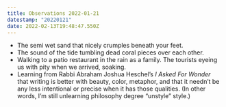 ```yaml
---
title: Observations 2022-01-21
datestamp: "20220121"
date: 2022-02-13T19:48:47.550Z
---
```

* The semi wet sand that nicely crumples beneath your feet.
* The sound of the tide tumbling dead coral pieces over each other.
* Walking to a patio restaurant in the rain as a family. The tourists eyeing us with pity when we arrived, soaking.
* Learning from Rabbi Abraham Joshua Heschel’s *I Asked For Wonder* that writing is better with beauty, color, metaphor, and that it needn’t be any less intentional or precise when it has those qualities. (In other words, I’m still unlearning philosophy degree “unstyle” style.)